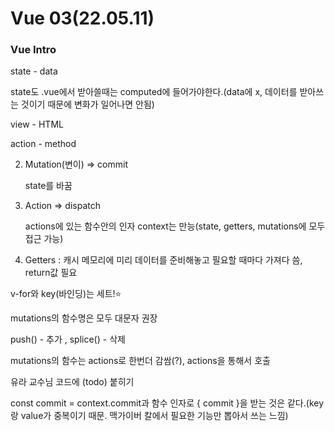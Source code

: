 # Vue 03(22.05.11)

### Vue Intro



state - data

state도 .vue에서 받아쓸때는 computed에 들어가야한다.(data에 x, 데이터를 받아쓰는 것이기 때문에 변화가 일어나면 안됨)

view - HTML

action - method



2. Mutation(변이) => commit

   state를 바꿈

3. Action => dispatch

   actions에 있는 함수안의 인자 context는 만능(state, getters, mutations에 모두 접근 가능)
   
4. Getters : 캐시 메모리에 미리 데이터를 준비해놓고 필요할 때마다 가져다 씀, return값 필요



v-for와 key(바인딩)는 세트!⭐

mutations의 함수명은 모두 대문자 권장

push() - 추가 , splice() - 삭제

mutations의 함수는 actions로 한번더 감쌈(?), actions을 통해서 호출

유라 교수님 코드에 (todo) 붙히기

const commit = context.commit과 함수 인자로 { commit }을 받는 것은 같다.(key랑 value가 중복이기 때문. 맥가이버 칼에서 필요한 기능만 뽑아서 쓰는 느낌)



